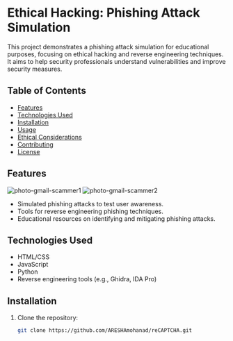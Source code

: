 # Ethical Hacking: Phishing Attack Simulation

This project demonstrates a phishing attack simulation for educational purposes, focusing on ethical hacking and reverse engineering techniques. It aims to help security professionals understand vulnerabilities and improve security measures.

## Table of Contents

- [Features](#features)
- [Technologies Used](#technologies-used)
- [Installation](#installation)
- [Usage](#usage)
- [Ethical Considerations](#ethical-considerations)
- [Contributing](#contributing)
- [License](#license)


## Features
![photo-gmail-scammer1](https://github.com/user-attachments/assets/3439c241-191c-4917-9361-d401a8af2fbf)
![photo-gmail-scammer2](https://github.com/user-attachments/assets/dadc5ba4-a50d-4ba1-9ecc-6e5b6f2550ca)

- Simulated phishing attacks to test user awareness.
- Tools for reverse engineering phishing techniques.
- Educational resources on identifying and mitigating phishing attacks.

## Technologies Used

- HTML/CSS
- JavaScript
- Python
- Reverse engineering tools (e.g., Ghidra, IDA Pro)

## Installation

1. Clone the repository:
   ```bash
   git clone https://github.com/ARESHAmohanad/reCAPTCHA.git
